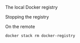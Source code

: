 The local Docker registry


Stopping the registry

On the remote

```
docker stack rm docker-registry
```
